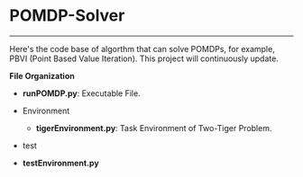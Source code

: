 # POMDP-Solver

***

Here's the code base of algorthm that can solve POMDPs, for example, PBVI (Point Based Value Iteration). This project will continuously update.

**File Organization**

* **runPOMDP.py**: Executable File.

* Environment
  * **tigerEnvironment.py**: Task Environment of Two-Tiger Problem.
  
 * test
  * **testEnvironment.py**
  
